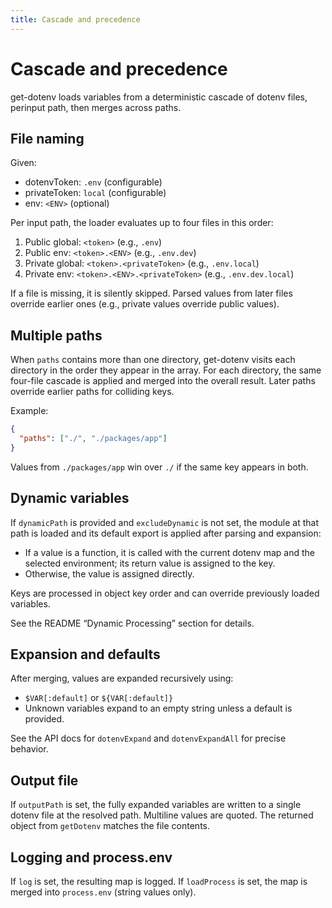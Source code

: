 ```yaml
---
title: Cascade and precedence
---
```


# Cascade and precedence

get-dotenv loads variables from a deterministic cascade of dotenv files, perinput path, then merges across paths.

## File naming

Given:
- dotenvToken: `.env` (configurable)
- privateToken: `local` (configurable)
- env: `<ENV>` (optional)

Per input path, the loader evaluates up to four files in this order:

1. Public global: `<token>` (e.g., `.env`)
2. Public env: `<token>.<ENV>` (e.g., `.env.dev`)
3. Private global: `<token>.<privateToken>` (e.g., `.env.local`)
4. Private env: `<token>.<ENV>.<privateToken>` (e.g., `.env.dev.local`)

If a file is missing, it is silently skipped. Parsed values from later files
override earlier ones (e.g., private values override public values).

## Multiple paths

When `paths` contains more than one directory, get-dotenv visits each directory
in the order they appear in the array. For each directory, the same four-file
cascade is applied and merged into the overall result. Later paths override
earlier paths for colliding keys.

Example:
```json
{
  "paths": ["./", "./packages/app"]
}
```
Values from `./packages/app` win over `./` if the same key appears in both.

## Dynamic variables

If `dynamicPath` is provided and `excludeDynamic` is not set, the module at that
path is loaded and its default export is applied after parsing and expansion:

- If a value is a function, it is called with the current dotenv map and the
  selected environment; its return value is assigned to the key.
- Otherwise, the value is assigned directly.

Keys are processed in object key order and can override previously loaded
variables.

See the README “Dynamic Processing” section for details.

## Expansion and defaults

After merging, values are expanded recursively using:
- `$VAR[:default]` or `${VAR[:default]}`
- Unknown variables expand to an empty string unless a default is provided.

See the API docs for `dotenvExpand` and `dotenvExpandAll` for precise behavior.

## Output file

If `outputPath` is set, the fully expanded variables are written to a single
dotenv file at the resolved path. Multiline values are quoted. The returned
object from `getDotenv` matches the file contents.

## Logging and process.env

If `log` is set, the resulting map is logged. If `loadProcess` is set, the map
is merged into `process.env` (string values only).
